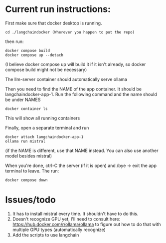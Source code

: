 # Current run instructions:
First make sure that docker desktop is running.

```
cd ./langchaindocker (Wherever you happen to put the repo)
```

then run:
```
docker compose build
docker compose up --detach
````
(I believe docker compose up will build it if it isn't already, so docker compose  build might not be necessary)

The llm-server container should automatically serve ollama

Then you need to find the NAME of the app container. It should be langchaindocker-app-1. Run the following command and the name should be under NAMES

```
docker container ls
```
This will show all running containers

Finally, open a separate terminal and run
```
docker attach langchaindocker-app-1
ollama run mistral
```
(if the NAME is different, use that NAME instead. You can also use another model besides mistral)

When you're done, ctrl-C the server (if it is open) and /bye -> exit the app terminal to leave. The run:
```
docker compose down
```

# Issues/todo
1. It has to install mistral every time. It shouldn't have to do this.
2. Doesn't recognize GPU yet, I'll need to consult here: https://hub.docker.com/r/ollama/ollama to figure out how to do that with multiple GPU types (automatically recognize)
3. Add the scripts to use langchain